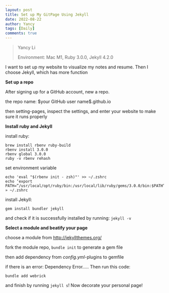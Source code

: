 ```yaml
---
layout: post
title: Set up My GitPage Using Jekyll
date: 2022-08-22
author: Yancy 
tags: [Daily]
comments: true
---
```


> Yancy Li
>
> Environment: Mac M1, Ruby 3.0.0, Jekyll 4.2.0

I want to set up my website to visualize my notes and resume. Then I choose Jekyll, which has more function

**Set up a repo**

After signing up for a GitHub account, new a repo.

the repo name: \$your GitHub user name\$.github.io

then setting-pages, inspect the settings, and enter your website to make sure it runs properly

**Install ruby and Jekyll**

install ruby:

```shell
brew install rbenv ruby-build
rbenv install 3.0.0 
rbenv global 3.0.0 
ruby -v rbenv rehash
```

set environment variable 

```shell
echo 'eval "$(rbenv init - zsh)"' >> ~/.zshrc
echo ‘export PATH=”/usr/local/opt/ruby/bin:/usr/local/lib/ruby/gems/3.0.0/bin:$PATH”’ » ~/.zshrc
```

install Jekyll:

`gem install bundler jekyll`

and check if it is successfully installed by running: `jekyll -v`

**Select a module and beatify your page**

choose a module from http://jekyllthemes.org/

fork the module repo, `bundle init` to generate a gem file

then add dependency from _config.yml_-plugins to gemfile

if there is an error: Dependency Error..... Then run this code:

`bundle add webrick`

and finish by running `jekyll s`! Now decorate your personal page!